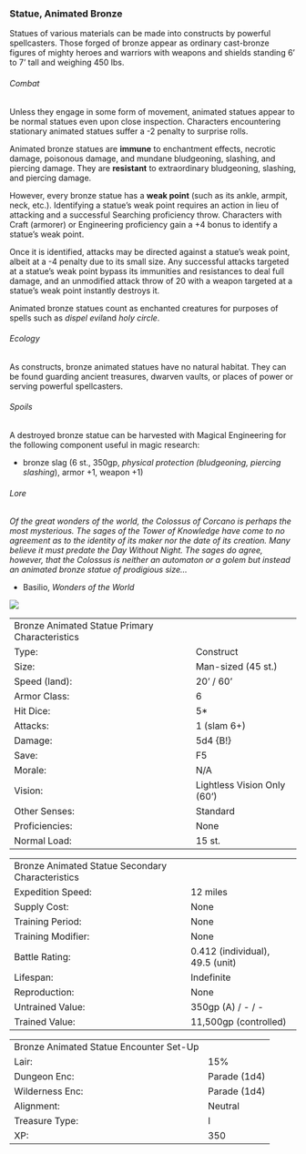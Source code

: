 ### Statue, Animated Bronze

Statues of various materials can be made into constructs by powerful spellcasters. Those forged of bronze appear as ordinary cast-bronze figures of mighty heroes and warriors with weapons and shields standing 6’ to 7’ tall and weighing 450 lbs.

###### Combat

Unless they engage in some form of movement, animated statues appear to be normal statues even upon close inspection. Characters encountering stationary animated statues suffer a -2 penalty to surprise rolls.

Animated bronze statues are **immune** to enchantment effects, necrotic damage, poisonous damage, and mundane bludgeoning, slashing, and piercing damage. They are **resistant** to extraordinary bludgeoning, slashing, and piercing damage.

However, every bronze statue has a **weak point** (such as its ankle, armpit, neck, etc.). Identifying a statue’s weak point requires an action in lieu of attacking and a successful Searching proficiency throw. Characters with Craft (armorer) or Engineering proficiency gain a +4 bonus to identify a statue’s weak point.

Once it is identified, attacks may be directed against a statue’s weak point, albeit at a -4 penalty due to its small size. Any successful attacks targeted at a statue’s weak point bypass its immunities and resistances to deal full damage, and an unmodified attack throw of 20 with a weapon targeted at a statue’s weak point instantly destroys it.

Animated bronze statues count as enchanted creatures for purposes of spells such as *dispel evil*and *holy circle*.

###### Ecology

As constructs, bronze animated statues have no natural habitat. They can be found guarding ancient treasures, dwarven vaults, or places of power or serving powerful spellcasters.

###### Spoils

A destroyed bronze statue can be harvested with Magical Engineering for the following component useful in magic research:

* bronze slag (6 st., 350gp, *physical protection (bludgeoning, piercing slashing*), armor +1, weapon +1)

###### Lore

*Of the great wonders of the world, the Colossus of Corcano is perhaps the most mysterious. The sages of the Tower of Knowledge have come to no agreement as to the identity of its maker nor the date of its creation. Many believe it must predate the Day Without Night. The sages do agree, however, that the Colossus is neither an automaton or a golem but instead an animated bronze statue of prodigious size…*

* Basilio, *Wonders of the World*

![](data:image/png;base64...)

|  |  |
| --- | --- |
| Bronze Animated Statue Primary Characteristics | |
| Type: | Construct |
| Size: | Man-sized (45 st.) |
| Speed (land): | 20’ / 60’ |
| Armor Class: | 6 |
| Hit Dice: | 5\* |
| Attacks: | 1 (slam 6+) |
| Damage: | 5d4 {B!} |
| Save: | F5 |
| Morale: | N/A |
| Vision: | Lightless Vision Only (60’) |
| Other Senses: | Standard |
| Proficiencies: | None |
| Normal Load: | 15 st. |

|  |  |
| --- | --- |
| Bronze Animated Statue Secondary Characteristics | |
| Expedition Speed: | 12 miles |
| Supply Cost: | None |
| Training Period: | None |
| Training Modifier: | None |
| Battle Rating: | 0.412 (individual), 49.5 (unit) |
| Lifespan: | Indefinite |
| Reproduction: | None |
| Untrained Value: | 350gp (A) / - / - |
| Trained Value: | 11,500gp (controlled) |

|  |  |
| --- | --- |
| Bronze Animated Statue Encounter Set-Up | |
| Lair: | 15% |
| Dungeon Enc: | Parade (1d4) |
| Wilderness Enc: | Parade (1d4) |
| Alignment: | Neutral |
| Treasure Type: | I |
| XP: | 350 |
